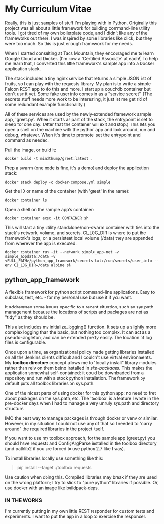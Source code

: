 # My Curriculum Vitae

Really, this is just samples of stuff I'm playing with in Python.
Originally this project was all about a little framework for building command-line utility tools.
I got tired of my own boilerplate code, and I didn't like any of the frameworks out there.
I was inspired by some libraries like click, but they were too much.
So this is just enough framework for my needs.

When I started consulting at Taos Mountain, they encouraged me to learn Google Cloud and Docker.
(I'm now a 'Certified Associate' at each!)
To help me learn that, I converted this little framework's sample app into a Docker application stack.

The stack includes a tiny nginx service that returns a simple JSON list of fruits, so I can play with the requests library.
My plan is to write a simple Falcon REST app to do this and more.
I start up a couchdb container but don't use it yet.
Some fake user info comes in as a "service secret". (The secrets stuff needs more work to be interesting, it just let me get rid of some redundant example functionality.)

All of these services are used by the newly-extended framework sample app, 'greet.py'.
When it starts as part of the stack, the entrypoint is set to sleep for one day. (After that the container will exit and stop.)
This lets you open a shell on the machine with the python app and look around, run and debug, whatever.
When it's time to promote, set the entrypoint and command as needed.

Pull the image, or build it:

`docker build -t mindthump/greet:latest .`

Prep a swarm (one node is fine, it's a demo) and deploy the application stack:

`docker stack deploy -c docker-compose.yml simple`

Get the ID or name of the container (with 'greet' in the name):

`docker container ls`

Open a shell on the sample app's container:

`docker container exec -it CONTAINER sh`

This will start a tiny utility standalone/non-swarm container with ties into the stack's network, volume, and secrets.
CI_LOG_DIR is where to put the framework's logs; on a persistent local volume (/data) they are appended from wherever the app is executed.

`docker container run -it --network simple_app-net -v simple_appdata:/data -v <FULL_PATH>/python_app_framework/secrets.txt:/run/secrets/user_info --env CI_LOG_DIR=/data alpine sh`

## python_app_framework

A flexible framework for python script command-line applications. Easy to subclass, test, etc. - for my personal use but use it if you want.

It addressses some issues specific to a recent situation, such as sys.path management because the locations of scripts and packages are not as "tidy" as they should be.

This also includes my initialize_logging() function. It sets up a slightly more complex logging than the basic, but nothing too complex. It can act as a pseudo-singleton, and can be extended pretty easily. The location of log files is configurable.

Once upon a time, an organizational policy made getting libraries installed on all the Jenkins clients difficult and I couldn't use virtual environments. My **toolbox directory** concept allows me to "locally install" library modules rather than rely on them being installed in _site-packages_. This makes the application somewhat self-contained: it could be downloaded from a repository and run with a stock python installation. The framework by default puts all toolbox libraries on sys.path.

One of the nicest parts of using docker for this python app: no need to fret about packages on the sys.path, etc. 
The 'toolbox' is a feature I wrote in the pre-docker days when I had to manage a very unruly sys.path and directory structure.

IMO the best way to manage packages is through docker or venv or similar. However, in my situation I could not use any of that so I needed to "carry around" the required libraries in the project itself.

If you want to use my toolbox approach, for the sample app (greet.py) you should have requests and ConfigArgParse installed in the toolbox directory (and pathlib2 if you are forced to use python 2.7 like I was).

To install libraries locally use something like this:

> pip install --target ./toolbox requests

Use caution when doing this. Compiled libraries may break if they are used on the wrong platform; I try to stick to "pure python" libraries if possible. Or, use docker with an image like buildpack-deps.

### IN THE WORKS

I'm currently putting in my own little REST responder for custom tests and experiments. I want to put the app in a loop to exercise the responder.
